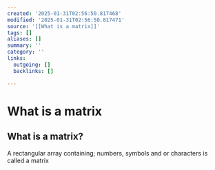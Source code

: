 ```yaml
---
created: '2025-01-31T02:56:50.817468'
modified: '2025-01-31T02:56:50.817471'
source: '[[What is a matrix]]'
tags: []
aliases: []
summary: ''
category: ''
links:
  outgoing: []
  backlinks: []

---
```


# What is a matrix

## What is a matrix?
A rectangular array containing; numbers, symbols and or characters is called a matrix